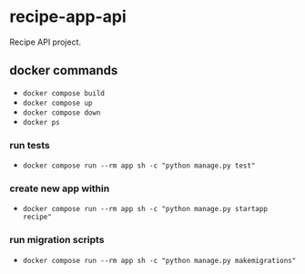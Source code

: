 # recipe-app-api
Recipe API project.

## docker commands
- `docker compose build`
- `docker compose up`
- `docker compose down`
- `docker ps`

### run tests
- `docker compose run --rm app sh -c "python manage.py test"`

### create new app within
- `docker compose run --rm app sh -c "python manage.py startapp recipe"`

### run migration scripts
- `docker compose run --rm app sh -c "python manage.py makemigrations"`